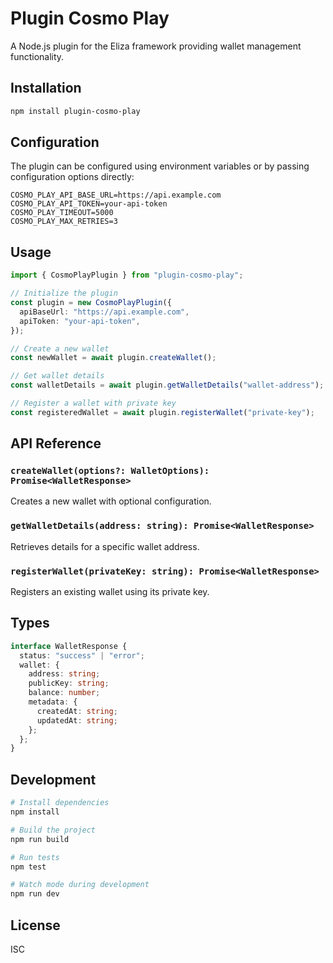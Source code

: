 # Plugin Cosmo Play

A Node.js plugin for the Eliza framework providing wallet management functionality.

## Installation

```bash
npm install plugin-cosmo-play
```

## Configuration

The plugin can be configured using environment variables or by passing configuration options directly:

```env
COSMO_PLAY_API_BASE_URL=https://api.example.com
COSMO_PLAY_API_TOKEN=your-api-token
COSMO_PLAY_TIMEOUT=5000
COSMO_PLAY_MAX_RETRIES=3
```

## Usage

```typescript
import { CosmoPlayPlugin } from "plugin-cosmo-play";

// Initialize the plugin
const plugin = new CosmoPlayPlugin({
  apiBaseUrl: "https://api.example.com",
  apiToken: "your-api-token",
});

// Create a new wallet
const newWallet = await plugin.createWallet();

// Get wallet details
const walletDetails = await plugin.getWalletDetails("wallet-address");

// Register a wallet with private key
const registeredWallet = await plugin.registerWallet("private-key");
```

## API Reference

### `createWallet(options?: WalletOptions): Promise<WalletResponse>`

Creates a new wallet with optional configuration.

### `getWalletDetails(address: string): Promise<WalletResponse>`

Retrieves details for a specific wallet address.

### `registerWallet(privateKey: string): Promise<WalletResponse>`

Registers an existing wallet using its private key.

## Types

```typescript
interface WalletResponse {
  status: "success" | "error";
  wallet: {
    address: string;
    publicKey: string;
    balance: number;
    metadata: {
      createdAt: string;
      updatedAt: string;
    };
  };
}
```

## Development

```bash
# Install dependencies
npm install

# Build the project
npm run build

# Run tests
npm test

# Watch mode during development
npm run dev
```

## License

ISC
